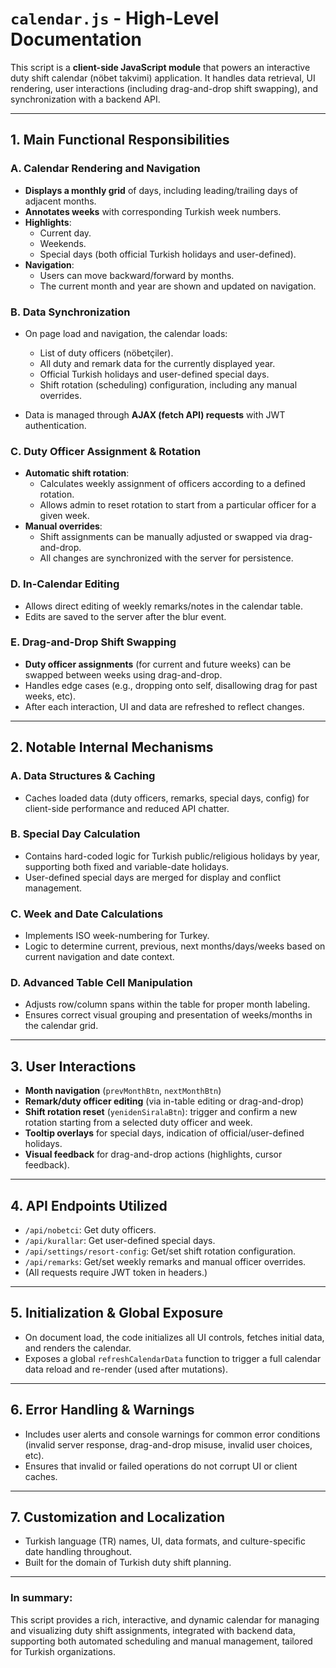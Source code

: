 # `calendar.js` - High-Level Documentation

This script is a **client-side JavaScript module** that powers an interactive duty shift calendar (nöbet takvimi) application. It handles data retrieval, UI rendering, user interactions (including drag-and-drop shift swapping), and synchronization with a backend API.

---

## **1. Main Functional Responsibilities**

### **A. Calendar Rendering and Navigation**
- **Displays a monthly grid** of days, including leading/trailing days of adjacent months.
- **Annotates weeks** with corresponding Turkish week numbers.
- **Highlights**:
  - Current day.
  - Weekends.
  - Special days (both official Turkish holidays and user-defined).
- **Navigation**:
  - Users can move backward/forward by months.
  - The current month and year are shown and updated on navigation.

### **B. Data Synchronization**
- On page load and navigation, the calendar loads:
  - List of duty officers (nöbetçiler).
  - All duty and remark data for the currently displayed year.
  - Official Turkish holidays and user-defined special days.
  - Shift rotation (scheduling) configuration, including any manual overrides.

- Data is managed through **AJAX (fetch API) requests** with JWT authentication.

### **C. Duty Officer Assignment & Rotation**
- **Automatic shift rotation**:
  - Calculates weekly assignment of officers according to a defined rotation.
  - Allows admin to reset rotation to start from a particular officer for a given week.
- **Manual overrides**:
  - Shift assignments can be manually adjusted or swapped via drag-and-drop.
  - All changes are synchronized with the server for persistence.

### **D. In-Calendar Editing**
- Allows direct editing of weekly remarks/notes in the calendar table.
- Edits are saved to the server after the blur event.

### **E. Drag-and-Drop Shift Swapping**
- **Duty officer assignments** (for current and future weeks) can be swapped between weeks using drag-and-drop.
- Handles edge cases (e.g., dropping onto self, disallowing drag for past weeks, etc).
- After each interaction, UI and data are refreshed to reflect changes.

---

## **2. Notable Internal Mechanisms**

### **A. Data Structures & Caching**
- Caches loaded data (duty officers, remarks, special days, config) for client-side performance and reduced API chatter.

### **B. Special Day Calculation**
- Contains hard-coded logic for Turkish public/religious holidays by year, supporting both fixed and variable-date holidays.
- User-defined special days are merged for display and conflict management.

### **C. Week and Date Calculations**
- Implements ISO week-numbering for Turkey.
- Logic to determine current, previous, next months/days/weeks based on current navigation and date context.

### **D. Advanced Table Cell Manipulation**
- Adjusts row/column spans within the table for proper month labeling.
- Ensures correct visual grouping and presentation of weeks/months in the calendar grid.

---

## **3. User Interactions**

- **Month navigation** (`prevMonthBtn`, `nextMonthBtn`)
- **Remark/duty officer editing** (via in-table editing or drag-and-drop)
- **Shift rotation reset** (`yenidenSiralaBtn`): trigger and confirm a new rotation starting from a selected duty officer and week.
- **Tooltip overlays** for special days, indication of official/user-defined holidays.
- **Visual feedback** for drag-and-drop actions (highlights, cursor feedback).

---

## **4. API Endpoints Utilized**
- `/api/nobetci`: Get duty officers.
- `/api/kurallar`: Get user-defined special days.
- `/api/settings/resort-config`: Get/set shift rotation configuration.
- `/api/remarks`: Get/set weekly remarks and manual officer overrides.
- (All requests require JWT token in headers.)

---

## **5. Initialization & Global Exposure**
- On document load, the code initializes all UI controls, fetches initial data, and renders the calendar.
- Exposes a global `refreshCalendarData` function to trigger a full calendar data reload and re-render (used after mutations).

---

## **6. Error Handling & Warnings**
- Includes user alerts and console warnings for common error conditions (invalid server response, drag-and-drop misuse, invalid user choices, etc).
- Ensures that invalid or failed operations do not corrupt UI or client caches.

---

## **7. Customization and Localization**
- Turkish language (TR) names, UI, data formats, and culture-specific date handling throughout.
- Built for the domain of Turkish duty shift planning.

---

### **In summary:**
This script provides a rich, interactive, and dynamic calendar for managing and visualizing duty shift assignments, integrated with backend data, supporting both automated scheduling and manual management, tailored for Turkish organizations.